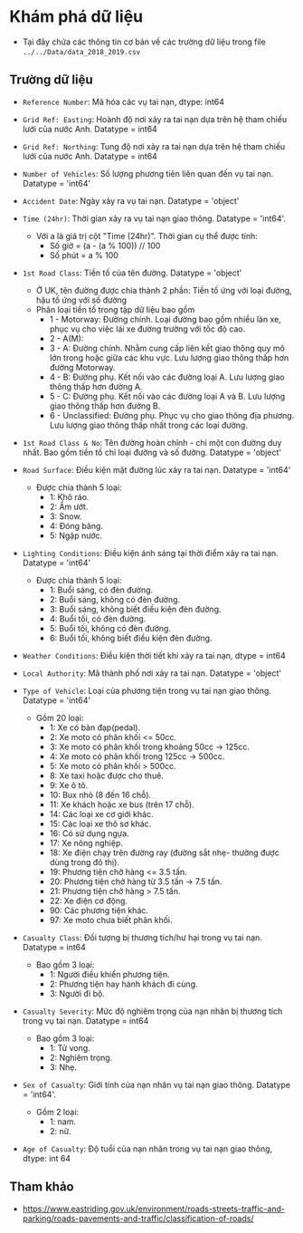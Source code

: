 # Khám phá dữ liệu

- Tại đây chứa các thông tin cơ bản về các trường dữ liệu trong file `../../Data/data_2018_2019.csv`

## Trường dữ liệu

- `Reference Number`: Mã hóa các vụ tai nạn, dtype: int64

- `Grid Ref: Easting`: Hoành độ nơi xảy ra tai nạn dựa trên hệ tham chiếu lưới của nước Anh. Datatype = int64

- `Grid Ref: Northing`: Tung độ nơi xảy ra tai nạn dựa trên hệ tham chiếu lưới của nước Anh. Datatype = int64

- `Number of Vehicles`: Số lượng phương tiên liên quan đến vụ tai nạn. Datatype = 'int64'

- `Accident Date`: Ngày xảy ra vụ tai nạn. Datatype = 'object'

- `Time (24hr)`: Thời gian xảy ra vụ tai nạn giao thông. Datatype = 'int64'.
    - Với a là giá trị cột "Time (24hr)". Thời gian cụ thể được tính:
        - Số giờ = (a - (a % 100)) // 100
        - Số phút = a % 100  

- `1st Road Class`: Tiền tố của tên đường. Datatype = 'object' 
    - Ở UK, tên đường được chia thành 2 phần: Tiền tố ứng với loại đường, hậu tố ứng với số đường
    - Phân loại tiền tố trong tập dữ liệu bao gồm
        - 1 - Motorway: Đường chính. Loại đường bao gồm nhiều làn xe, phục vụ cho việc lái xe đường trường với tốc độ cao.
        - 2 - A(M): 
        - 3 - A: Đường chính. Nhằm cung cấp liên kết giao thông quy mô lớn trong hoặc giữa các khu vực. Lưu lượng giao thông thấp hơn đường Motorway.
        - 4 - B: Đường phụ. Kết nối vào các đường loại A. Lưu lượng giao thông thấp hơn đường A.
        - 5 - C: Đường phụ. Kết nối vào các đường loại A và B. Lưu lượng giao thông thấp hơn đường B.
        - 6 - Unclassified: Đường phụ. Phục vụ cho giao thông địa phương. Lưu lượng giao thông thấp nhất trong các loại đường.

- `1st Road Class & No`: Tên đường hoàn chỉnh - chỉ một con đường duy nhất. Bao gồm tiền tố chỉ loại đường và số đường. Datatype = 'object'

- `Road Surface`: Điều kiện mặt đường lúc xảy ra tai nạn. Datatype = 'int64'
    - Được chia thành 5 loại:
        - 1: Khô ráo.
        - 2: Ẩm ướt.
        - 3: Snow.
        - 4: Đóng băng.
        - 5: Ngập nước.

- `Lighting Conditions`: Điều kiện ánh sáng tại thời điểm xảy ra tai nạn. Datatype = 'int64'
    - Được chia thành 5 loại:
        - 1: Buổi sáng, có đèn đường.
        - 2: Buổi sáng, không có đèn đường.
        - 3: Buổi sáng, không biết điều kiện đèn đường.
        - 4: Buổi tối, có đèn đường.
        - 5: Buổi tối, không có đèn đường.
        - 6: Buổi tối, không biết điều kiện đèn đường.

- `Weather Conditions`: Điều kiện thời tiết khi xảy ra tai nạn, dtype = int64

- `Local Authority`: Mã thành phố nơi xảy ra tai nạn. Datatype = 'object'

- `Type of Vehicle`: Loại của phương tiện trong vụ tai nạn giao thông. Datatype = 'int64'
    - Gồm 20 loại:
        - 1: Xe có bàn đạp(pedal).
        - 2: Xe moto có phân khối <= 50cc.
        - 3: Xe moto có phân khối trong khoảng 50cc -> 125cc.
        - 4: Xe moto có phân khối trong 125cc -> 500cc.
        - 5: Xe moto có phân khối > 500cc.
        - 8: Xe taxi hoặc được cho thuê.
        - 9: Xe ô tô.
        - 10: Bux nhỏ (8 đến 16 chỗ).
        - 11: Xe khách hoặc xe bus (trên 17 chỗ).
        - 14: Các loại xe cơ giới khác.
        - 15: Các loại xe thô sơ khác.
        - 16: Có sử dụng ngựa.
        - 17: Xe nông nghiệp.
        - 18: Xe điện chạy trên đường ray (đường sắt nhẹ- thường được dùng trong đô thị).
        - 19: Phương tiện chở hàng <= 3.5 tấn.
        - 20: Phương tiện chở hàng từ 3.5 tấn -> 7.5 tấn.
        - 21: Phương tiện chở hàng > 7.5 tấn.
        - 22: Xe điện cơ động.
        - 90: Các phương tiện khác. 
        - 97: Xe moto chưa biết phân khối.

- `Casualty Class`: Đối tượng bị thương tích/hư hại trong vụ tai nạn. Datatype = int64
	- Bao gồm 3 loại:
		- 1: Người điều khiển phương tiện.
		- 2: Phương tiện hay hành khách đi cùng.
		- 3: Người đi bộ.

- `Casualty Severity`: Mức độ nghiêm trọng của nạn nhân bị thương tích trong vụ tai nạn. Datatype = int64
	- Bao gồm 3 loại:
		- 1: Tử vong.
		- 2: Nghiêm trọng.
		- 3: Nhẹ.

- `Sex of Casualty`: Giới tính của nạn nhân vụ tai nạn giao thông. Datatype = 'int64'.
    - Gồm 2 loại:
        - 1: nam.
        - 2: nữ.

- `Age of Casualty`: Độ tuổi của nạn nhân trong vụ tai nạn giao thông, dtype: int 64

## Tham khảo

- https://www.eastriding.gov.uk/environment/roads-streets-traffic-and-parking/roads-pavements-and-traffic/classification-of-roads/
